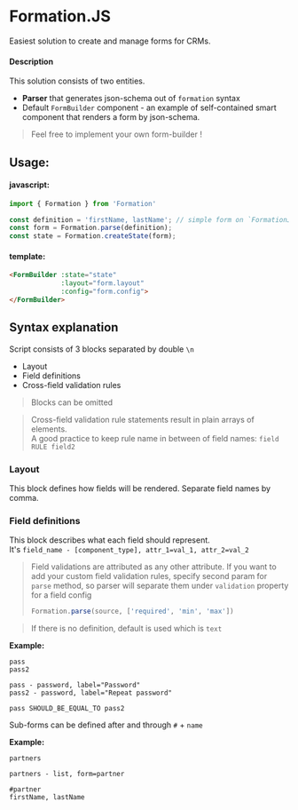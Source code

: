 # Formation.JS

Easiest solution to create and manage forms for CRMs.

#### Description
This solution consists of two entities.
 - **Parser** that generates json-schema out of `formation` syntax
 - Default `FormBuilder` component - an example of self-contained smart component that renders a form by json-schema. 

 > Feel free to implement your own form-builder !

## Usage:
#### javascript:
```javascript
import { Formation } from 'Formation'

const definition = 'firstName, lastName'; // simple form on `FormationJS` syntax
const form = Formation.parse(definition);
const state = Formation.createState(form);
```
#### template:
```html
<FormBuilder :state="state"
             :layout="form.layout"
             :config="form.config">
</FormBuilder>
```

## Syntax explanation
Script consists of 3 blocks separated by double `\n`
 - Layout
 - Field definitions
 - Cross-field validation rules

> Blocks can be omitted

> Cross-field validation rule statements result in plain arrays of elements.  
> A good practice to keep rule name in between of field names: `field RULE field2`

### Layout
This block defines how fields will be rendered. Separate field names by comma.

### Field definitions
This block describes what each field should represent.  
It's `field_name - [component_type], attr_1=val_1, attr_2=val_2 ` 

> Field validations are attributed as any other attribute.
> If you want to add your custom field validation rules, specify second param for `parse` method, so parser will separate them under `validation` property for a field config
>```javascript
> Formation.parse(source, ['required', 'min', 'max'])
>```

> If there is no definition, default is used which is `text`

**Example:**
```text
pass
pass2

pass - password, label="Password"
pass2 - password, label="Repeat password"

pass SHOULD_BE_EQUAL_TO pass2
```

Sub-forms can be defined after and  through `#` + `name`  

**Example:**

```text
partners

partners - list, form=partner

#partner
firstName, lastName
```



